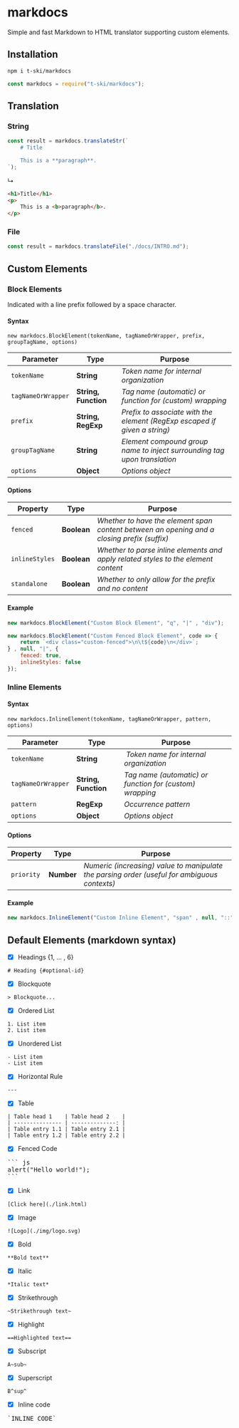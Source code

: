 # markdocs

Simple and fast Markdown to HTML translator supporting custom elements.

## Installation

``` bash
npm i t-ski/markdocs
```

``` js
const markdocs = require("t-ski/markdocs");
```

## Translation

### String

``` js
const result = markdocs.translateStr(`
    # Title

    This is a **paragraph**.
`);
```

↳

``` html
<h1>Title</h1>
<p>
    This is a <b>paragraph</b>.
</p>
```

### File

``` js
const result = markdocs.translateFile("./docs/INTRO.md");
```

## Custom Elements

### Block Elements

Indicated with a line prefix followed by a space character.

#### Syntax

` new markdocs.BlockElement(tokenName, tagNameOrWrapper, prefix, groupTagName, options) `

| Parameter | Type | Purpose |
| --------- | ---- | ------- |
| `tokenName` | **String** | *Token name for internal organization* |
| `tagNameOrWrapper` | **String, Function** | *Tag name (automatic) or function for (custom) wrapping* |
| `prefix` | **String, RegExp** | *Prefix to associate with the element (RegExp escaped if given a string)* |
| `groupTagName` | **String** | *Element compound group name to inject surrounding tag upon translation* |
| `options` | **Object** | *Options object* |

#### Options

| Property | Type | Purpose |
| -------- | ---- | ------- |
| `fenced` | **Boolean** | *Whether to have the element span content between an opening and a closing prefix (suffix)* |
| `inlineStyles` | **Boolean** | *Whether to parse inline elements and apply related styles to the element content* |
| `standalone` | **Boolean** | *Whether to only allow for the prefix and no content* |

#### Example

``` js
new markdocs.BlockElement("Custom Block Element", "q", "|" , "div");
```

``` js
new markdocs.BlockElement("Custom Fenced Block Element", code => {
    return `<div class="custom-fenced">\n\t${code}\n</div>`;
} , null, "|", {
    fenced: true,
    inlineStyles: false
});
```

### Inline Elements

#### Syntax

` new markdocs.InlineElement(tokenName, tagNameOrWrapper, pattern, options) `

| Parameter | Type | Purpose |
| --------- | ---- | ------- |
| `tokenName` | **String** | *Token name for internal organization* |
| `tagNameOrWrapper` | **String, Function** | *Tag name (automatic) or function for (custom) wrapping* |
| `pattern` | **RegExp** | *Occurrence pattern* |
| `options` | **Object** | *Options object* |

#### Options

| Property | Type | Purpose |
| -------- | ---- | ------- |
| `priority` | **Number** | *Numeric (increasing) value to manipulate the parsing order (useful for ambiguous contexts)* |

#### Example

``` js
new markdocs.InlineElement("Custom Inline Element", "span" , null, "::");
```

## Default Elements (markdown syntax)

- [x] Headings {1, ... , 6}
```
# Heading {#optional-id}
```

- [x] Blockquote  
```
> Blockquote...
```

- [x] Ordered List  
```
1. List item
2. List item
```

- [x] Unordered List  
```
- List item
- List item
```

- [x] Horizontal Rule  
```
---
```

- [x] Table  
```
| Table head 1    | Table head 2    |
| --------------- | --------------: |
| Table entry 1.1 | Table entry 2.1 |
| Table entry 1.2 | Table entry 2.2 |
```

- [x] Fenced Code  
<pre>
``` js
alert("Hello world!");
```
</pre>

- [x] Link  
```
[Click here](./link.html)
```

- [x] Image  
```
![Logo](./img/logo.svg)
```

- [x] Bold  
```
**Bold text**
```

- [x] Italic  
```
*Italic text*
```

- [x] Strikethrough  
```
~Strikethrough text~
```

- [x] Highlight  
```
==Highlighted text==
```

- [x] Subscript  
```
A~sub~
```

- [x] Superscript  
```
B^sup^
```

- [x] Inline code  
<pre>
`INLINE CODE`
</pre>